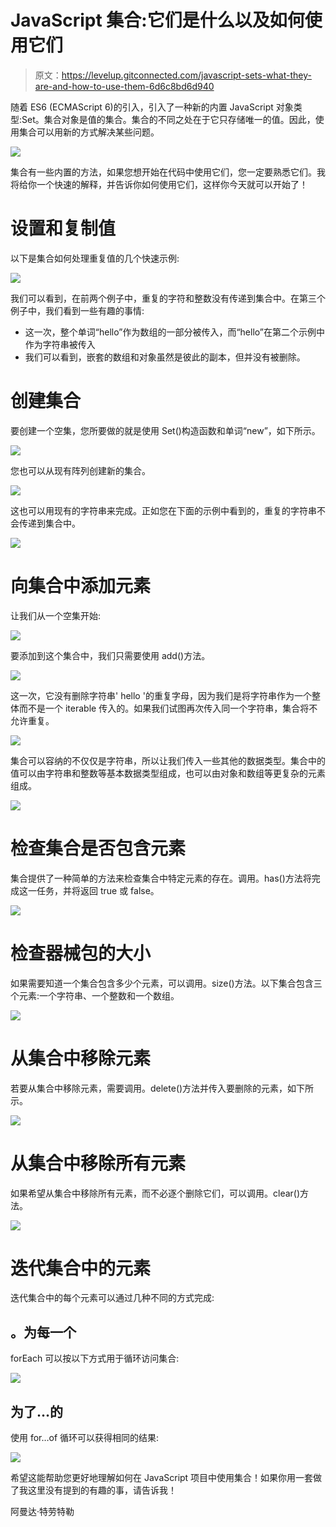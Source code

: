 # JavaScript 集合:它们是什么以及如何使用它们

> 原文：<https://levelup.gitconnected.com/javascript-sets-what-they-are-and-how-to-use-them-6d6c8bd6d940>

随着 ES6 (ECMAScript 6)的引入，引入了一种新的内置 JavaScript 对象类型:Set。集合对象是值的集合。集合的不同之处在于它只存储唯一的值。因此，使用集合可以用新的方式解决某些问题。

![](img/14fb91072d4fac7cfcd598947b204cd4.png)

集合有一些内置的方法，如果您想开始在代码中使用它们，您一定要熟悉它们。我将给你一个快速的解释，并告诉你如何使用它们，这样你今天就可以开始了！

# 设置和复制值

以下是集合如何处理重复值的几个快速示例:

![](img/693bbe2ac68a54a8d31d2477c66760f3.png)

我们可以看到，在前两个例子中，重复的字符和整数没有传递到集合中。在第三个例子中，我们看到一些有趣的事情:

*   这一次，整个单词“hello”作为数组的一部分被传入，而“hello”在第二个示例中作为字符串被传入
*   我们可以看到，嵌套的数组和对象虽然是彼此的副本，但并没有被删除。

# 创建集合

要创建一个空集，您所要做的就是使用 Set()构造函数和单词“new”，如下所示。

![](img/d09a393f401571ed5c8ee5d225cfa718.png)

您也可以从现有阵列创建新的集合。

![](img/564039ebdecb24704ab0f8b32aeb7004.png)

这也可以用现有的字符串来完成。正如您在下面的示例中看到的，重复的字符串不会传递到集合中。

![](img/314be9f87c1a0f9a9d72029dc1f8746c.png)

# 向集合中添加元素

让我们从一个空集开始:

![](img/8b65ffbe131eb8f2bbde01941fb44db0.png)

要添加到这个集合中，我们只需要使用 add()方法。

![](img/5bb0475d36d4d2ec2fb0d2d193b00fb1.png)

这一次，它没有删除字符串' hello '的重复字母，因为我们是将字符串作为一个整体而不是一个 iterable 传入的。如果我们试图再次传入同一个字符串，集合将不允许重复。

![](img/73720271ea9ff2b2e71a95bba6eab995.png)

集合可以容纳的不仅仅是字符串，所以让我们传入一些其他的数据类型。集合中的值可以由字符串和整数等基本数据类型组成，也可以由对象和数组等更复杂的元素组成。

![](img/a2fa9e02b3cdb1c712e9ed23d19281c2.png)

# 检查集合是否包含元素

集合提供了一种简单的方法来检查集合中特定元素的存在。调用。has()方法将完成这一任务，并将返回 true 或 false。

![](img/ddcba3d72ab574882250d4d1f9bd8eac.png)

# 检查器械包的大小

如果需要知道一个集合包含多少个元素，可以调用。size()方法。以下集合包含三个元素:一个字符串、一个整数和一个数组。

![](img/6a345efe9e753b79b02493fc2e4e8d0c.png)

# 从集合中移除元素

若要从集合中移除元素，需要调用。delete()方法并传入要删除的元素，如下所示。

![](img/2c2bee22147d06336389487aea0bd140.png)

# 从集合中移除所有元素

如果希望从集合中移除所有元素，而不必逐个删除它们，可以调用。clear()方法。

![](img/3f887fe85238290a1a4e3a288022001e.png)

# 迭代集合中的元素

迭代集合中的每个元素可以通过几种不同的方式完成:

## 。为每一个

forEach 可以按以下方式用于循环访问集合:

![](img/6753abb127ef8069d90fc818f563157e.png)

## 为了…的

使用 for…of 循环可以获得相同的结果:

![](img/e6b5bd1875457ef295915c55ccd766d5.png)

希望这能帮助您更好地理解如何在 JavaScript 项目中使用集合！如果你用一套做了我这里没有提到的有趣的事，请告诉我！

阿曼达·特劳特勒